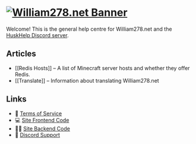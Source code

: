 # [![William278.net Banner](/images/banner.png)](https://github.com/WiIIiam278/flesh)
Welcome! This is the general help centre for William278.net and the [HuskHelp Discord server](https://discord.gg/tVYhJfyDWG). 

## Articles
* [[Redis Hosts]] &ndash; A list of Minecraft server hosts and whether they offer Redis.
* [[Translate]] &ndash; Information about translating William278.net

## Links
* 🔔 [Terms of Service](https://william278.net/terms#terms-and-conditions)
* 💻 [Site Frontend Code](https://github.com/WiIIiam278/flesh)
* 🧑‍💻 [Site Backend Code](https://github.com/WiIIiam278/bones)
* 💬 [Discord Support](https://discord.gg/tVYhJfyDWG)